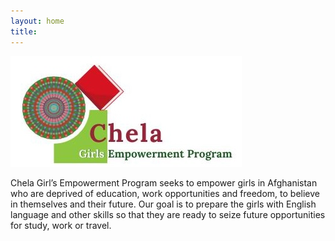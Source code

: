 ```yaml
---
layout: home
title: 
---
```


<img src="/assets/images/logo_lowres.jpeg" alt="alt" />

Chela Girl’s Empowerment Program seeks to empower girls in Afghanistan who are deprived of education, work opportunities and freedom, to believe in themselves and their future. Our goal is to prepare the girls with English language and other skills so that they are ready to seize future opportunities for study, work or travel. 

